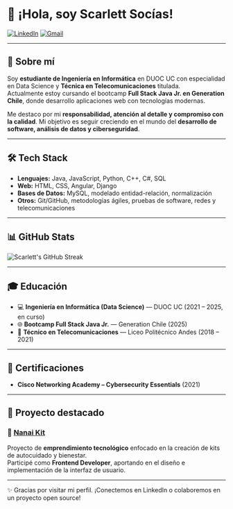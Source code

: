 # 👋 ¡Hola, soy Scarlett Socías!

[![LinkedIn](https://img.shields.io/badge/LinkedIn-blue?style=flat&logo=linkedin&logoColor=white)](https://www.linkedin.com/in/scarlett-socias)
[![Gmail](https://img.shields.io/badge/Gmail-D14836?style=flat&logo=gmail&logoColor=white)](mailto:scarlettsociasa@gmail.com)

---

## 🚀 Sobre mí
Soy **estudiante de Ingeniería en Informática** en DUOC UC con especialidad en Data Science y **Técnica en Telecomunicaciones** titulada.  
Actualmente estoy cursando el bootcamp **Full Stack Java Jr. en Generation Chile**, donde desarrollo aplicaciones web con tecnologías modernas.  

Me destaco por mi **responsabilidad, atención al detalle y compromiso con la calidad**. Mi objetivo es seguir creciendo en el mundo del **desarrollo de software, análisis de datos y ciberseguridad**.

---

## 🛠️ Tech Stack
- **Lenguajes:** Java, JavaScript, Python, C++, C#, SQL  
- **Web:** HTML, CSS, Angular, Django  
- **Bases de Datos:** MySQL, modelado entidad-relación, normalización  
- **Otros:** Git/GitHub, metodologías ágiles, pruebas de software, redes y telecomunicaciones  

---

## 📊 GitHub Stats
![Scarlett's GitHub Streak](https://github-readme-streak-stats.herokuapp.com/?user=scarlettsocias&theme=radical&hide_border=true)

---

## 🎓 Educación
- 💻 **Ingeniería en Informática (Data Science)** — DUOC UC (2021 – 2025, en curso)  
- 🌐 **Bootcamp Full Stack Java Jr.** — Generation Chile (2025)  
- 📡 **Técnico en Telecomunicaciones** — Liceo Politécnico Andes (2018 – 2021)  

---

## 🔐 Certificaciones
- **Cisco Networking Academy – Cybersecurity Essentials** (2021)  

---

## 🌟 Proyecto destacado
### 🧩 [Nanai Kit](https://nanai-kit.vercel.app)
Proyecto de **emprendimiento tecnológico** enfocado en la creación de kits de autocuidado y bienestar.  
Participé como **Frontend Developer**, aportando en el diseño e implementación de la interfaz de usuario.  

---

✨ Gracias por visitar mi perfil. ¡Conectemos en LinkedIn o colaboremos en un proyecto open source!
